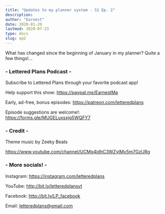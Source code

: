 ```yaml
---
title: "Updates to my planner system - S1 Ep. 2"
description:
author: "Earnest"
date: 2020-01-20
lastmod: 2020-07-23
type: docs
slug: ep2
---
```


What has changed since the beginning of January in my planner? Quite a few things!...

### - Lettered Plans Podcast -

Subscribe to Lettered Plans through your favorite podcast app!

Help support this show: https://paypal.me/EarnestMa

Early, ad-free, bonus episodes: https://patreon.com/letteredplans

Episode suggestions are welcome!: https://forms.gle/MUGELuxsxjg5WQFY7


### - Credit -

Theme music by Zeeky Beats

https://www.youtube.com/channel/UCMg4idhC3WZyIMv5m7GzURg


### - More socials! -

Instagram: https://instagram.com/letteredplans

YouTube: http://bit.ly/letteredplansyt

Facebook: http://bit.ly/LP_facebook

Email: letteredplans@gmail.com
